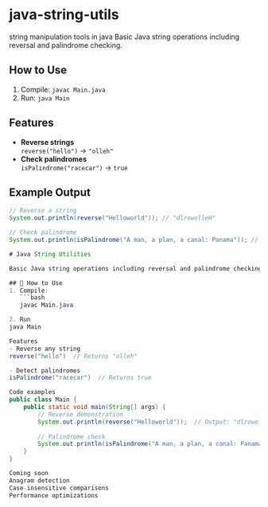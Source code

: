 # java-string-utils
string manipulation tools in java 
Basic Java string operations including reversal and palindrome checking.

## How to Use
1. Compile: `javac Main.java`
2. Run: `java Main`

## Features
- **Reverse strings**  
  `reverse("hello")` → `"olleh"`
- **Check palindromes**  
  `isPalindrome("racecar")` → `true`

## Example Output
```java
// Reverse a string
System.out.println(reverse("Helloworld")); // "dlrowolleH"

// Check palindrome 
System.out.println(isPalindrome("A man, a plan, a canal: Panama")); // true

# Java String Utilities

Basic Java string operations including reversal and palindrome checking.

## 🚀 How to Use
1. Compile:  
   ```bash
   javac Main.java

2. Run
java Main

Features 
- Reverse any string 
reverse("hello")  // Returns "olleh"

- Detect palindromes 
isPalindrome("racecar")  // Returns true

Code examples 
public class Main {
    public static void main(String[] args) {
        // Reverse demonstration
        System.out.println(reverse("Helloworld"));  // Output: "dlrowolleH"
        
        // Palindrome check
        System.out.println(isPalindrome("A man, a plan, a canal: Panama"));  // Output: true
    }
}

Coming soon 
Anagram detection
Case-insensitive comparisons
Performance optimizations

